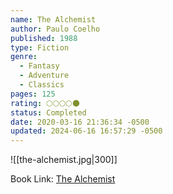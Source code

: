 ```yaml
---
name: The Alchemist
author: Paulo Coelho
published: 1988
type: Fiction
genre:
  - Fantasy
  - Adventure
  - Classics
pages: 125
rating: 🌕🌕🌕🌕🌑
status: Completed
date: 2020-03-16 21:36:34 -0500
updated: 2024-06-16 16:57:29 -0500
---
```


![[the-alchemist.jpg|300]]

Book Link: [The Alchemist](https://www.goodreads.com/en/book/show/18144590)
